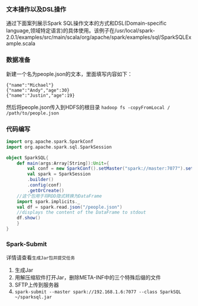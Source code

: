 ### 文本操作以及DSL操作
通过下面案列展示Spark SQL操作文本的方式和DSL(Domain-specific language,领域特定语言)的具体使用。该例子在/usr/local/spark-2.0.1/examples/src/main/scala/org/apache/spark/examples/sql/SparkSQLExample.scala
### 数据准备
新建一个名为people.json的文本，里面填写内容如下：
```
{"name":"Michael"}
{"name":"Andy","age":30}
{"name":"Justin","age":19}
```
然后将people.json传入到HDFS的根目录
`hadoop fs -copyFromLocal / /path/to/people.json`
### 代码编写
```scala
import org.apache.spark.SparkConf
import org.apache.spark.sql.SparkSession

object SparkSQL{
    def main(args:Array[String]):Unit={
        val conf = new SparkConf().setMaster("spark://master:7077").setAppName("SparkSQLDemo")
        val spark = SparkSession
        .builder()
        .config(conf)
        .getOrCreate()
    //这个包用于将RDD隐式转换为DataFrame
    import spark.implicits._
    val df = spark.read.json("/people.json")
    //displays the content of the DataFrame to stdout
    df.show()
    }
}
```
### Spark-Submit 
详情请查看`生成Jar包并提交任务`
1. 生成Jar
2. 用解压缩软件打开Jar，删除META-INF中的三个特殊后缀的文件
3. SFTP上传到服务器
4. `spark-submit --master spark://192.168.1.6:7077 --class SparkSQL ~/sparksql.jar`